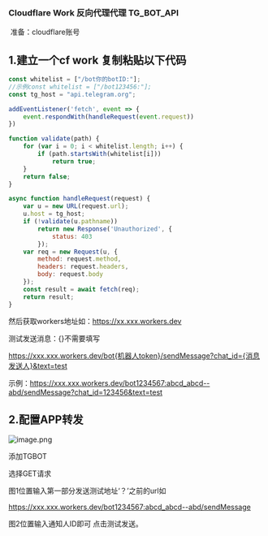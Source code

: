 ### Cloudflare Work 反向代理代理 **TG_BOT_API**

​	准备：cloudflare账号

## 1.建立一个cf work 复制粘贴以下代码

```js
const whitelist = ["/bot你的botID:"];
//示例const whitelist = ["/bot123456:"];
const tg_host = "api.telegram.org";

addEventListener('fetch', event => {
    event.respondWith(handleRequest(event.request))
})

function validate(path) {
    for (var i = 0; i < whitelist.length; i++) {
        if (path.startsWith(whitelist[i]))
            return true;
    }
    return false;
}

async function handleRequest(request) {
    var u = new URL(request.url);
    u.host = tg_host;
    if (!validate(u.pathname))
        return new Response('Unauthorized', {
            status: 403
        });
    var req = new Request(u, {
        method: request.method,
        headers: request.headers,
        body: request.body
    });
    const result = await fetch(req);
    return result;
}

```

然后获取workers地址如：https://xx.xxx.workers.dev

测试发送消息：{}不需要填写

https://xxx.xxx.workers.dev/bot{机器人token}/sendMessage?chat_id={消息发送人}&text=test

示例：https://xxx.xxx.workers.dev/bot1234567:abcd_abcd--abd/sendMessage?chat_id=123456&text=test

## 2.配置APP转发

<img src="https://ae03.alicdn.com/kf/Hb31257341c364a83a5844dd160667140d.png" alt="image.png" title="image.png" />

添加TGBOT

选择GET请求 

图1位置输入第一部分发送测试地址‘？’之前的url如

https://xxx.xxx.workers.dev/bot1234567:abcd_abcd--abd/sendMessage

图2位置输入通知人ID即可 点击测试发送。




